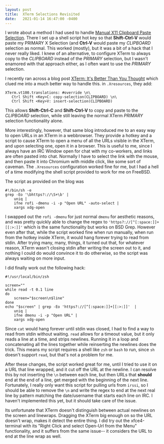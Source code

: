 ```yaml
---
layout: post
title:  XTerm Selections Revisited
date:   2021-01-14 16:47:00 -0400
---
```


I wrote about a method I had used to handle [Manual X11 Clipboard Paste Selection](https://bdk0.github.io/2020/10/22/xclip-paste.html). There I set up a shell script hot key so that **Shift-Ctrl-V** would paste my PRIMARY X Selection (and **Ctrl-V** would paste my *CLIPBOARD* selection as normal. This worked (mostly), but it was a bit of a hack that I never really liked. I knew of an alternative, to configure XTerm to always copy to the *CLIPBOARD* instead of the *PRIMARY* selection, but I wasn't enamored with that approach either, as I often want to use the *PRIMARY* selection.

I recently ran across a blog post [XTerm: It's Better Than You Thought](https://aduros.com/blog/xterm-its-better-than-you-thought/) which clued me into a much better way to handle this. in `.Xresources`, they add:


```
XTerm.vt100.translations: #override \n\
   Ctrl Shift <Key>C: copy-selection(CLIPBOARD) \n\
   Ctrl Shift <Key>V: insert-selection(CLIPBOARD)
```

This allows **Shift-Ctrl-C** and **Shift-Ctrl-V** to copy and paste to the *CLIPBOARD* selection, while still leaving the normal XTerm *PRIMARY* selection functionality alone.

More interestingly, however, that same blog introduced me to an easy way to open URLs in an XTerm in a webbrowser. They provide a hotkey and a script to cause XTerm to open a menu of all the URLs visible in the XTerm, and upon selecting one, open it in a browser. This is useful to me, since I always have an IRC Window open for chat with my co-workers, and links are often pasted into chat. Normally I have to select the link with the mouse, and then paste it into Chromium with middle click, like some sort of caveman. The `.Xresources` configuration worked fine for me, but I had a hell of a time modifying the shell script provided to work for me on FreeBSD.

The script as provided on the blog was
```
#!/bin/sh -e
grep -Eo '\bhttps?://\S+\b' |
    uniq |
    ifne rofi -dmenu -i -p "Open URL" -auto-select |
    xargs xdg-open
```

I swapped out the `rofi -dmenu` for just normal `dmenu` for aesthetic reasons, and was pretty quickly able to change the regex to `'https?://[^[:space:]]+[[:>:]]'` which is the same functionality but works on BSD Grep. However even after that, while the script worked fine when run manually, when run from the hotkey inside XTerm, it would hang forever trying to read from stdin. After trying many, many, things, it turned out that, for whatever reason, XTerm wasn't closing stdin after writing the screen out to it, and nothing I could do would convince it to do otherwise, so the script was always waiting on more input.

I did finally work out the following hack:

```
#!/usr/local/bin/zsh

screen=""
while read -t 0.1 line
do
    screen="$screen\n$line"
done
echo "$screen" | grep -Eo 'https?://[^[:space:]]+[[:>:]]'  |
    uniq |
    ifne dmenu -i -p "Open URL" |
    xargs xdg-open
```

Since `cat` would hang forever until stdin was closed, I had to find a way to read from stdin without waiting. `read` allows for a timeout value, but it only reads a line at a time, and strips newlines. Running it in a loop and concatenating all the lines together while reinserting the newlines does the trick. This means my script requires a shell like `zsh` or `bash` to run, since `sh` doesn't support `read`, but that's not a problem for me.

After these changes, the script worked great for me, until I tried to use it on a URL that line wrapped, and it cut off the URL at the newline. I can resolve this by not inserting the `\n` between each line, but then URLs that **should** end at the end of a line, get merged with the beginning of the next line. Fortunately, I really only want this script for pulling urls from `irssi`, so I should be able to  remove the `\n` and write the regex to end at the next real line by pattern matching the date/username that starts each line on IRC. I haven't implemented this yet, but it should take care of the issue.

Its unfortunate that XTerm doesn't distinguish between actual newlines on the screen and linewraps. Dragging the XTerm big enough on so the URL doesn't wrap, makes it detect the entire thing. I did try out the xfce4-terminal with its "Right Click and select Open-Url from the Menu" functionality, and it suffers from the same issue-- it considers the URL to end at the line wrap as well.















